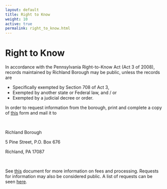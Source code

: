```yaml
---
layout: default
title: Right to Know
weight: 10
active: true
permalink: right_to_know.html
---
```


<script>
  mixpanel.track("Right To Know Page");
</script>

# Right to Know

In accordance with the Pennsylvania Right-to-Know Act (Act 3 of 2008), records maintained by Richland Borough may be public, unless the records are

- Specifically exempted by Section 708 of Act 3,
- Exempted by another state or Federal law, and / or
- Exempted by a judicial decree or order.

In order to request information from the borough, print and complete a copy of [this](http://richlandborough.org/files/RTKform.pdf) form and mail it to

<br />

Richland Borough

5 Pine Street, P.O. Box 676

Richland, PA 17087

<br />
  
See [this](http://richlandborough.org/files/RTKfees.pdf) document for more
information on fees and processing. Requests for information may also be
considered public. A list of requests can be seen [here](http://richlandborough.org/files/RTK5-6-18.pdf).
